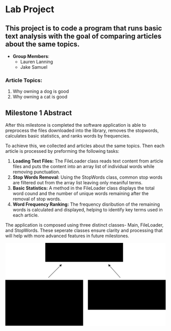 # Lab Project

## This project is to code a program that runs basic text analysis with the goal of comparing articles about the same topics.

- **Group Members**:
    - Lauren Lanning
    - Jake Samuel

### Article Topics: 
1. Why owning a dog is good
2. Why owning a cat is good

## Milestone 1 Abstract
After this milestone is completed the software application is able to preprocess the files downloaded into the library, removes the stopwords, calculates basic statistics, and ranks words by frequencies.

To achieve this, we collected and articles about the same topics. Then each article is processed by preforming the following tasks:
1. **Loading Text Files:** The FileLoader class reads text content from article files and puts the content into an array list of individual words while removing punctuation.
2. **Stop Words Removal:** Using the StopWords class, common stop words are filtered out from the array list leaving only meaniful terms.
3. **Basic Statistics:** A method in the FileLoader class displays the total word cound and the number of unique words remaining after the removal of stop words.
4. **Word Frequency Ranking:** The frequency disribution of the remaining words is calculated and displayed, helping to identify key terms used in each article.

The application is composed using three distinct classes- Main, FileLoader, and StopWords. These seperate classes ensure clarity and processing that will help with more advanced features in future milestones.

<img alt="UML Diagram for milestone 1" src="Milestone1UML.drawio.svg">
